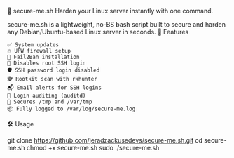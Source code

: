 🚀 secure-me.sh
Harden your Linux server instantly with one command.

secure-me.sh is a lightweight, no-BS bash script built to secure and harden any Debian/Ubuntu-based Linux server in seconds.
🔐 Features

    ✅ System updates
    🔥 UFW firewall setup
    🧱 Fail2Ban installation
    🚫 Disables root SSH login
    🛡️ SSH password login disabled
    🕵️ Rootkit scan with rkhunter
    📬 Email alerts for SSH logins
    📜 Login auditing (auditd)
    🧼 Secures /tmp and /var/tmp
    📦 Fully logged to /var/log/secure-me.log

🛠️ Usage

git clone https://github.com/jeradzackusedevs/secure-me.sh.git
cd secure-me.sh
chmod +x secure-me.sh
sudo ./secure-me.sh

